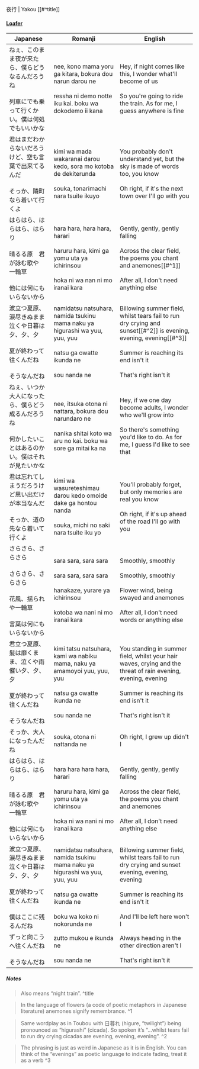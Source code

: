 夜行 | Yakou [[#^title]]
#### [Loafer](https://docs.google.com/document/d/153g_6DuZVsZOvDAfa7fE-LChko2vfdMZaPwZhAFByjc)

| Japanese                                                         | Romanji                                                                                                                                          | English                                                                                                                                                                                   |
| ---------------------------------------------------------------- | ------------------------------------------------------------------------------------------------------------------------------------------------ | ----------------------------------------------------------------------------------------------------------------------------------------------------------------------------------------- |
| ねぇ、このまま夜が来たら、僕らどうなるんだろうね<br><br>列車にでも乗って行くかい。僕は何処でもいいかな          | nee, kono mama yoru ga kitara, bokura dou narun darou ne<br><br>ressha ni demo notte iku kai. boku wa dokodemo ii kana                           | Hey, if night comes like this, I wonder what'll become of us<br><br>So you're going to ride the train. As for me, I guess anywhere is fine                                                |
| 君はまだわからないだろうけど、空も言葉で出来てるんだ<br><br>そっか、隣町なら着いて行くよ                 | kimi wa mada wakaranai darou kedo, sora mo kotoba de dekiterunda<br><br>souka, tonarimachi nara tsuite ikuyo                                     | You probably don't understand yet, but the sky is made of words too, you know<br><br>Oh right, if it's the next town over I'll go with you                                                |
| はらはら、はらはら、はらり<br><br>晴るる原　君が詠む歌や　一輪草<br><br>他には何にもいらないから         | hara hara, hara hara, harari<br><br>haruru hara, kimi ga yomu uta ya ichirinsou<br><br>hoka ni wa nan ni mo iranai kara                          | Gently, gently, gently falling<br><br>Across the clear field, the poems you chant and anemones[[#^1]]<br><br>After all, I don't need anything else                                        |
| 波立つ夏原、涙尽きぬまま泣くや日暮は夕、夕、夕<br><br>夏が終わって往くんだね<br><br>そうなんだね         | namidatsu natsuhara, namida tsukinu mama naku ya higurashi wa yuu, yuu, yuu<br><br>natsu ga owatte ikunda ne<br><br>sou nanda ne                 | Billowing summer field, whilst tears fail to run dry crying and sunset[[#^2]] is evening, evening, evening[[#^3]]<br><br>Summer is reaching its end isn't it<br><br>That's right isn't it |
| ねぇ、いつか大人になったら、僕らどう成るんだろうね<br><br>何かしたいことはあるのかい。僕はそれが見たいかな        | nee, itsuka otona ni nattara, bokura dou narundaro ne<br><br>nanika shitai koto wa aru no kai. boku wa sore ga mitai ka na                       | Hey, if we one day become adults, I wonder who we'll grow into<br><br>So there's something you'd like to do. As for me, I guess I'd like to see that                                      |
| 君は忘れてしまうだろうけど思い出だけが本当なんだ<br><br>そっか、道の先なら着いて行くよ                  | kimi wa wasureteshimau darou kedo omoide dake ga hontou nanda<br><br>souka, michi no saki nara tsuite iku yo                                     | You'll probably forget, but only memories are real you know<br><br>Oh right, if it's up ahead of the road I'll go with you                                                                |
| さらさら、さらさら<br><br>さらさら、さらさら<br><br>花風、揺られや一輪草<br><br>言葉は何にもいらないから | sara sara, sara sara<br><br>sara sara, sara sara<br><br>hanakaze, yurare ya ichirinsou<br><br>kotoba wa nani ni mo iranai kara                   | Smoothly, smoothly<br><br>Smoothly, smoothly<br><br>Flower wind, being swayed and anemones<br><br>After all, I don't need words or anything else                                          |
| 君立つ夏原、髪は靡くまま、泣くや雨催い夕、夕、夕<br><br>夏が終わって往くんだね<br><br>そうなんだね        | kimi tatsu natsuhara, kami wa nabiku mama, naku ya amamoyoi yuu, yuu, yuu<br><br>natsu ga owatte ikunda ne<br><br>sou nanda ne                   | You standing in summer field, whilst your hair waves, crying and the threat of rain evening, evening, evening<br><br>Summer is reaching its end isn't it<br><br>That's right isn't it     |
| そっか、大人になったんだね                                                    | souka, otona ni nattanda ne                                                                                                                      | Oh right, I grew up didn't I                                                                                                                                                              |
| はらはら、はらはら、はらり<br><br>晴るる原　君が詠む歌や　一輪草<br><br>他には何にもいらないから         | hara hara hara hara, harari<br><br>haruru hara, kimi ga yomu uta ya ichirinsou<br><br>hoka ni wa nani ni mo iranai kara                          | Gently, gently, gently falling<br><br>Across the clear field, the poems you chant and anemones<br><br>After all, I don't need anything else                                               |
| 波立つ夏原、涙尽きぬまま泣くや日暮は夕、夕、夕<br><br>夏が終わって往くんだね<br><br>僕はここに残るんだね     | namidatsu natsuhara, namida tsukinu mama naku ya higurashi wa yuu, yuu, yuu<br><br>natsu ga owatte ikunda ne<br><br>boku wa koko ni nokorunda ne | Billowing summer field, whilst tears fail to run dry crying and sunset evening, evening, evening<br><br>Summer is reaching its end isn't it<br><br>And I'll be left here won't I          |
| ずっと向こうへ往くんだね<br><br>そうなんだね                                       | zutto mukou e ikunda ne<br><br>sou nanda ne                                                                                                      | Always heading in the other direction aren't I<br><br>That's right isn't it                                                                                                               |
##### Notes
>Also means “night train”. ^title

>In the language of flowers (a code of poetic metaphors in Japanese literature) anemones signify remembrance. ^1

>Same wordplay as in Toubou with 日暮れ (higure, “twilight”) being pronounced as “higurashi” (cicada). So spoken it’s “...whilst tears fail to run dry crying cicadas are evening, evening, evening”. ^2

>The phrasing is just as weird in Japanese as it is in English. You can think of the “evenings” as poetic language to indicate fading, treat it as a verb ^3